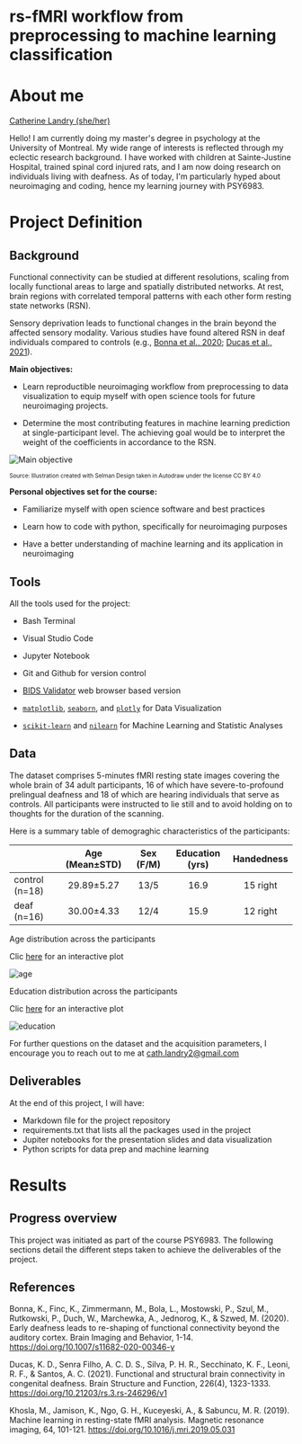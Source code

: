 
# rs-fMRI workflow from preprocessing to machine learning classification

# About me

[Catherine Landry (she/her)](https://github.com/catherinelandry)

Hello! I am currently doing my master's degree in psychology at the University of Montreal. My wide range of interests is reflected through my eclectic research background. I have worked with children at Sainte-Justine Hospital, trained spinal cord injured rats, and I am now doing research on individuals living with deafness. As of today, I'm particularly hyped about neuroimaging and coding, hence my learning journey with PSY6983. 

# Project Definition

## Background

Functional connectivity can be studied at different resolutions, scaling from locally functional areas to large and spatially distributed networks. At rest, brain regions with correlated temporal patterns with each other form resting state networks (RSN).  

Sensory deprivation leads to functional changes in the brain beyond the affected sensory modality. Various studies have found altered RSN in deaf individuals compared to controls (e.g., [Bonna et al., 2020](https://doi.org/10.1007/s11682-020-00346-y); [Ducas et al., 2021](https://doi.org/10.21203/rs.3.rs-246296/v1)). 

**Main objectives:**

* Learn reproductible neuroimaging workflow from preprocessing to data visualization to equip myself with open science tools for future neuroimaging projects.  

* Determine the most contributing features in machine learning prediction at single-participant level. The achieving goal would be to interpret the weight of the coefficients in accordance to the RSN. 
 
![Main objective](brain_to_ear.png)
 
<p> <font size="1">Source: Illustration created with Selman Design taken in Autodraw under the license CC BY 4.0 </font></p> 
 

**Personal objectives set for the course:**

* Familiarize myself with open science software and best practices 

* Learn how to code with python, specifically for neuroimaging purposes   

* Have a better understanding of machine learning and its application in neuroimaging 

## Tools

All the tools used for the project: 

* Bash Terminal 

* Visual Studio Code 

* Jupyter Notebook  
  
* Git and Github for version control 

* [BIDS Validator](https://bids-standard.github.io/bids-validator/) web browser based version

* [`matplotlib`](https://matplotlib.org/), [`seaborn`](https://seaborn.pydata.org/), and [`plotly`](https://plotly.com/) for Data Visualization

* [`scikit-learn`](https://scikit-learn.org/stable/) and [`nilearn`](https://nilearn.github.io/) for Machine Learning and Statistic Analyses

## Data

The dataset comprises 5-minutes fMRI resting state images covering the whole brain of 34 adult participants, 16 of which have severe-to-profound prelingual deafness and 18 of which are hearing individuals that serve as controls. All participants were instructed to lie still and to avoid holding on to thoughts for the duration of the scanning. 

Here is a summary table of demograghic characteristics of the participants:

|                 |Age (Mean±STD)|  Sex (F/M)   |Education (yrs)| Handedness |  
|-----------------|:------------:|:------------:|:-------------:|:----------:|  
|control (n=18)   |  29.89±5.27  |     13/5     |  16.9         | 15 right   |   
|deaf    (n=16)   |  30.00±4.33  |     12/4     |  15.9         | 12 right   |

Age distribution across the participants 

Clic [here](https://catherinelandry.github.io/interactive_plot/age_description.html) for an interactive plot

![age](age_participants.png)

Education distribution across the participants

Clic [here](https://catherinelandry.github.io/interactive_plot/education_description.html) for an interactive plot

![education](education_participants.png)

For further questions on the dataset and the acquisition parameters, I encourage you to reach out to me at cath.landry2@gmail.com

## Deliverables

At the end of this project, I will have:

* Markdown file for the project repository 
* requirements.txt that lists all the packages used in the project
* Jupiter notebooks for the presentation slides and data visualization
* Python scripts for data prep and machine learning

# Results

## Progress overview

This project was initiated as part of the course PSY6983. The following sections detail the different steps taken to achieve the deliverables of the project.

## References

Bonna, K., Finc, K., Zimmermann, M., Bola, L., Mostowski, P., Szul, M., Rutkowski, P., Duch, W., Marchewka, A., Jednorog, K., & Szwed, M. (2020). Early deafness leads to re-shaping of functional connectivity beyond the auditory cortex. Brain Imaging and Behavior, 1-14. https://doi.org/10.1007/s11682-020-00346-y 

Ducas, K. D., Senra Filho, A. C. D. S., Silva, P. H. R., Secchinato, K. F., Leoni, R. F., & Santos, A. C. (2021). Functional and structural brain connectivity in congenital deafness. Brain Structure and Function, 226(4), 1323-1333. https://doi.org/10.21203/rs.3.rs-246296/v1 

Khosla, M., Jamison, K., Ngo, G. H., Kuceyeski, A., & Sabuncu, M. R. (2019). Machine learning in resting-state fMRI analysis. Magnetic resonance imaging, 64, 101-121. https://doi.org/10.1016/j.mri.2019.05.031
